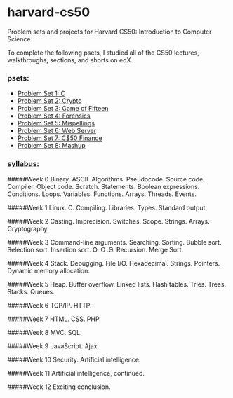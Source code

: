 # harvard-cs50
Problem sets and projects for Harvard CS50: Introduction to Computer Science

To complete the following psets, I studied all of the CS50 lectures, walkthroughs, sections, and shorts on edX.

<h3>psets:</h3>

<ul>
<li><a href="http://docs.cs50.net/2016/fall/psets/1/pset1.html">Problem Set 1: C</a></li>
<li><a href="http://docs.cs50.net/2016/fall/psets/2/pset2.html">Problem Set 2: Crypto</a></li>
<li><a href="http://docs.cs50.net/2016/fall/psets/3/pset3.html">Problem Set 3: Game of Fifteen</a></li>
<li><a href="http://docs.cs50.net/2016/fall/psets/4/pset4.html">Problem Set 4: Forensics</a></li>
<li><a href="http://docs.cs50.net/2016/fall/psets/5/pset5.html">Problem Set 5: Mispellings</a></li>
<li><a href="http://docs.cs50.net/2016/fall/psets/6/pset6.html">Problem Set 6: Web Server</a></li>
<li><a href="http://docs.cs50.net/2016/fall/psets/7/pset7.html">Problem Set 7: C$50 Finance</a></li>
<li><a href="http://docs.cs50.net/2016/fall/psets/8/pset8.html">Problem Set 8: Mashup</a></li>
</ul>


<h3><a href="http://docs.cs50.net/2016/fall/syllabus/cs50.html">syllabus:</a></h3>
<p>#####Week 0
Binary. ASCII. Algorithms. Pseudocode. Source code. Compiler. Object code. Scratch. Statements. Boolean expressions. Conditions. Loops. Variables. Functions. Arrays. Threads. Events.</p>
<p>#####Week 1
Linux. C. Compiling. Libraries. Types. Standard output.</p>
<p>#####Week 2
Casting. Imprecision. Switches. Scope. Strings. Arrays. Cryptography.</p>
<p>#####Week 3
Command-line arguments. Searching. Sorting. Bubble sort. Selection sort. Insertion sort. O. Ω .Θ. Recursion. Merge Sort.</p>
<p>#####Week 4
Stack. Debugging. File I/O. Hexadecimal. Strings. Pointers. Dynamic memory allocation.</p>
<p>#####Week 5
Heap. Buffer overflow. Linked lists. Hash tables. Tries. Trees. Stacks. Queues.</p>
<p>#####Week 6
TCP/IP. HTTP.</p>
<p>#####Week 7
HTML. CSS. PHP.</p>
<p>#####Week 8
MVC. SQL.</p>
<p>#####Week 9
JavaScript. Ajax.</p>
<p>#####Week 10
Security. Artificial intelligence.</p>
<p>#####Week 11
Artificial intelligence, continued.</p>
<p>#####Week 12
Exciting conclusion.</p>
